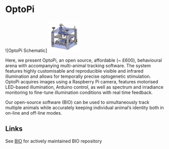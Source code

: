# OptoPi

![OptoPi Schematic] <img src="https://github.com/PrietoGodinoLab/OptoPi/blob/master/OptoPi_shematic.png" width="100" height="100"> 

Here, we present OptoPi, an open source, affordable (~ £600), behavioural arena with accompanying multi-animal tracking software. The system features highly customisable and reproducible visible and infrared illumination and allows for temporally precise optogenetic stimulation. OptoPi acquires images using a Raspberry Pi camera, features motorised LED-based illumination, Arduino control, as well as spectrum and irradiance monitoring to fine-tune
illumination conditions with real time feedback.

Our open-source software (BIO) can be used to simultaneously track multiple animals while accurately keeping individual animal’s identity both in on-line and off-line modes. 

## Links
See [BIO](https://github.com/folterj/BioImageOperation) for actively maintained BIO repository
